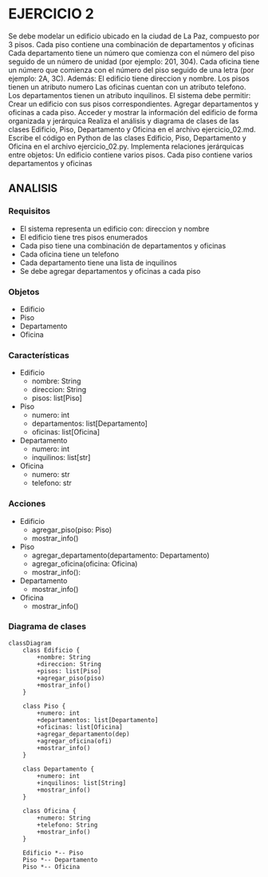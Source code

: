 # EJERCICIO 2
Se debe modelar un edificio ubicado en la ciudad de La Paz, compuesto por 3 pisos. Cada piso contiene una combinación de departamentos y oficinas
Cada departamento tiene un número que comienza con el número del piso seguido de un número de unidad (por ejemplo: 201, 304).
Cada oficina tiene un número que comienza con el número del piso seguido de una letra (por ejemplo: 2A, 3C).
Además:
El edificio tiene direccion y nombre.
Los pisos tienen un atributo numero
Las oficinas cuentan con un atributo telefono.
Los departamentos tienen un atributo inquilinos.
El sistema debe permitir:
Crear un edificio con sus pisos correspondientes.
Agregar departamentos y oficinas a cada piso.
Acceder y mostrar la información del edificio de forma organizada y jerárquica
Realiza el análisis y diagrama de clases de las clases Edificio, Piso, Departamento y Oficina en el archivo ejercicio_02.md.
Escribe el código en Python de las clases Edificio, Piso, Departamento y Oficina en el archivo ejercicio_02.py.
Implementa relaciones jerárquicas entre objetos:
Un edificio contiene varios pisos.
Cada piso contiene varios departamentos y oficinas

## ANALISIS
### Requisitos
- El sistema representa un edificio con: direccion y nombre
- El edificio tiene tres pisos enumerados
- Cada piso tiene una combinación de departamentos y oficinas
- Cada oficina tiene un telefono
- Cada departamento tiene una lista de inquilinos
- Se debe agregar departamentos y oficinas a cada piso 

### Objetos
- Edificio
- Piso
- Departamento
- Oficina

### Características
- Edificio
  - nombre: String
  - direccion: String
  - pisos: list[Piso]
- Piso
  - numero: int
  - departamentos: list[Departamento]
  - oficinas: list[Oficina]
- Departamento
  - numero: int
  - inquilinos: list[str]
- Oficina
  - numero: str
  - telefono: str

### Acciones
- Edificio
  - agregar_piso(piso: Piso)
  - mostrar_info()
- Piso
  - agregar_departamento(departamento: Departamento)
  - agregar_oficina(oficina: Oficina)
  - mostrar_info(): 
- Departamento
  - mostrar_info()
- Oficina
  - mostrar_info()


### Diagrama de clases

```mermaid
classDiagram
    class Edificio {
        +nombre: String
        +direccion: String
        +pisos: list[Piso]
        +agregar_piso(piso)
        +mostrar_info()
    }

    class Piso {
        +numero: int
        +departamentos: list[Departamento]
        +oficinas: list[Oficina]
        +agregar_departamento(dep)
        +agregar_oficina(ofi)
        +mostrar_info()
    }

    class Departamento {
        +numero: int
        +inquilinos: list[String]
        +mostrar_info()
    }

    class Oficina {
        +numero: String
        +telefono: String
        +mostrar_info()
    }

    Edificio *-- Piso
    Piso *-- Departamento
    Piso *-- Oficina
```